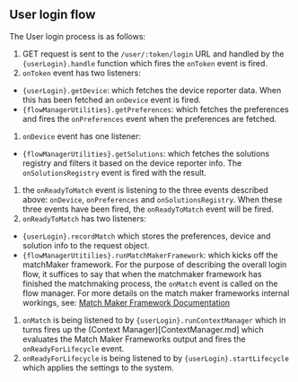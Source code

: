 ## User login flow

The User login process is as follows:

1. GET request is sent to the `/user/:token/login` URL and handled by the `{userLogin}.handle` function which fires the `onToken` event is fired.
1. `onToken` event has two listeners:
 * `{userLogin}.getDevice`: which fetches the device reporter data. When this has been fetched an `onDevice` event is fired.
 * `{flowManagerUtilities}.getPreferences`: which fetches the preferences and fires the `onPreferences` event when the preferences are fetched.
1. `onDevice` event has one listener:
 * `{flowManagerUtilities}.getSolutions`: which fetches the solutions registry and filters it based on the device reporter info. The `onSolutionsRegistry` event is fired with the result.
1. the `onReadyToMatch` event is listening to the three events described above: `onDevice`, `onPreferences` and `onSolutionsRegistry`. When these three events have been fired, the `onReadyToMatch` event will be fired.
1. `onReadyToMatch` has two listeners:
 * `{userLogin}.recordMatch` which stores the preferences, device and solution info to the request object.
 * `{flowManagerUtitilies}.runMatchMakerFramework`: which kicks off the matchMaker framework. For the purpose of describing the overall login flow, it suffices to say that when the matchmaker framework has finished the matchmaking process, the `onMatch` event is called on the flow manager. For more details on the match maker frameworks internal workings, see: [Match Maker Framework Documentation](MatchMakerFramework.md)
1. `onMatch` is being listened to by `{userLogin}.runContextManager` which in turns fires up the (Context Manager)[ContextManager.md] which evaluates the Match Maker Frameworks output and fires the `onReadyForLifecycle` event.
1. `onReadyForLifecycle` is being listened to by `{userLogin}.startLifecycle` which applies the settings to the system.




